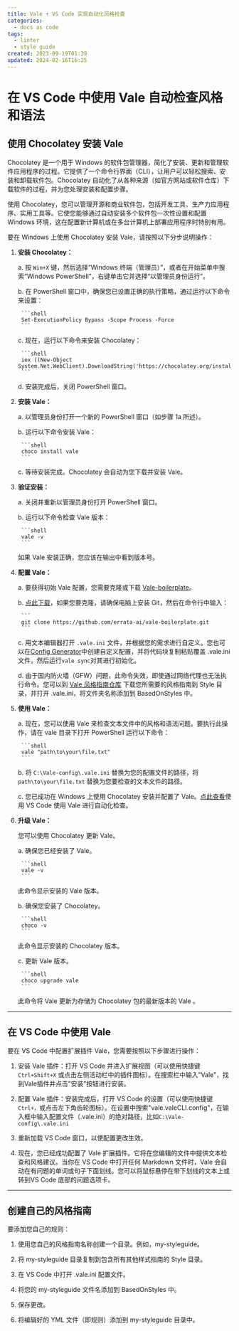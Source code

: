 ```yaml
---
title: Vale + VS Code 实现自动化风格检查
categories:
  - docs as code
tags:
  - linter
  - style guide
created: 2023-09-19T01:39
updated: 2024-02-16T16:25
---
```


# 在 VS Code 中使用 Vale 自动检查风格和语法

## 使用 Chocolatey 安装 Vale

Chocolatey 是一个用于 Windows 的软件包管理器，简化了安装、更新和管理软件应用程序的过程。它提供了一个命令行界面（CLI），让用户可以轻松搜索、安装和卸载软件包。Chocolatey 自动化了从各种来源（如官方网站或软件仓库）下载软件的过程，并为您处理安装和配置步骤。

使用 Chocolatey，您可以管理开源和商业软件包，包括开发工具、生产力应用程序、实用工具等。它使您能够通过自动安装多个软件包一次性设置和配置 Windows 环境，这在配置新计算机或在多台计算机上部署应用程序时特别有用。

要在 Windows 上使用 Chocolatey 安装 Vale，请按照以下分步说明操作：

1. **安装 Chocolatey：**

    a. 按 `Win+X` 键，然后选择“Windows 终端（管理员）”，或者在开始菜单中搜索“Windows PowerShell”，右键单击它并选择“以管理员身份运行”。

    b. 在 PowerShell 窗口中，确保您已设置正确的执行策略，通过运行以下命令来设置：

        ```shell
        Set-ExecutionPolicy Bypass -Scope Process -Force
        ```

    c. 现在，运行以下命令来安装 Chocolatey：

        ```shell
        iex ((New-Object System.Net.WebClient).DownloadString('https://chocolatey.org/install.ps1'))
        ```

    d. 安装完成后，关闭 PowerShell 窗口。

2. **安装 Vale：**

    a. 以管理员身份打开一个新的 PowerShell 窗口（如步骤 1a 所述）。

    b. 运行以下命令安装 Vale：

        ```shell
        choco install vale
        ```

    c. 等待安装完成。Chocolatey 会自动为您下载并安装 Vale。

3. **验证安装：**

    a. 关闭并重新以管理员身份打开 PowerShell 窗口。

    b. 运行以下命令检查 Vale 版本：

        ```shell
        vale -v
        ```

    如果 Vale 安装正确，您应该在输出中看到版本号。

4. **配置 Vale：**

    a. 要获得初始 Vale 配置，您需要克隆或下载 [Vale-boilerplate](https://github.com/errata-ai/vale-boilerplate)。

    b. [点此下载](https://github.com/errata-ai/vale-boilerplate/archive/refs/heads/master.zip)，如果您要克隆，请确保电脑上安装 Git，然后在命令行中输入：

        ```
        git clone https://github.com/errata-ai/vale-boilerplate.git
        ```

    c. 用文本编辑器打开 `.vale.ini` 文件，并根据您的需求进行自定义。您也可以在[Config Generator](https://vale.sh/generator/)中创建自定义配置，并将代码块复制粘贴覆盖 .vale.ini 文件，然后运行`vale sync`对其进行初始化。

    d. 由于国内防火墙（GFW）问题，此命令失效，即使通过网络代理也无法执行命令。您可以到 [Vale 风格指南仓库](https://github.com/errata-ai/packages#available-styles) 下载您所需要的风格指南到 Style 目录，并打开 .vale.ini，将文件夹名称添加到 BasedOnStyles 中。

5. **使用 Vale：**

   a. 现在，您可以使用 Vale 来检查文本文件中的风格和语法问题。要执行此操作，请在 vale 目录下打开 PowerShell 运行以下命令：

        ```shell
        vale "path\to\your\file.txt"
        ```

    b. 将 `C:\Vale-config\.vale.ini` 替换为您的配置文件的路径，将 `path\to\your\file.txt` 替换为您要检查的文本文件的路径。

    c. 您已成功在 Windows 上使用 Chocolatey 安装并配置了 Vale。[点此查看](#在-vs-code-中使用-vale)使用 VS Code 使用 Vale 进行自动化检查。

6. **升级 Vale：**

    您可以使用 Chocolatey 更新 Vale。

    a. 确保您已经安装了 Vale。

        ```shell
        vale -v
        ```

    此命令显示安装的 Vale 版本。

    b. 确保您安装了 Chocolatey。

        ```shell
        choco -v
        ```

    此命令显示安装的 Chocolatey 版本。

    c. 更新 Vale 版本。

        ```shell
        choco upgrade vale
        ```

    此命令将 Vale 更新为存储为 Chocolatey 包的最新版本的 Vale 。

---

## 在 VS Code 中使用 Vale

要在 VS Code 中配置扩展插件 Vale，您需要按照以下步骤进行操作：

1. 安装 Vale 插件：打开 VS Code 并进入扩展视图（可以使用快捷键 `Ctrl+Shift+X` 或点击左侧活动栏中的插件图标）。在搜索栏中输入"Vale"，找到Vale插件并点击"安装"按钮进行安装。

2. 配置 Vale 插件：安装完成后，打开 VS Code 的设置（可以使用快捷键 `Ctrl+，`或点击左下角齿轮图标）。在设置中搜索"vale.valeCLI.config"，在输入框中输入配置文件（.vale.ini）的绝对路径，比如`C:\Vale-config\.vale.ini`

3. 重新加载 VS Code 窗口，以使配置更改生效。

4. 现在，您已经成功配置了 Vale 扩展插件。它将在您编辑的文件中提供文本检查和风格建议。当你在 VS Code 中打开任何 Markdown 文件时，Vale 会自动在有问题的单词或句子下面划线。您可以将鼠标悬停在带下划线的文本上或转到VS Code 底部的问题选项卡。

---

## 创建自己的风格指南

要添加您自己的规则：

1. 使用您自己的风格指南名称创建一个目录。例如，my-styleguide。

2. 将 my-styleguide 目录复制到包含所有其他样式指南的 Style 目录。

3. 在 VS Code 中打开 .vale.ini 配置文件。

4. 将您的 my-styleguide 文件名添加到 BasedOnStyles 中。

5. 保存更改。

6. 将编辑好的 YML 文件（即规则）添加到 my-styleguide 目录中。
